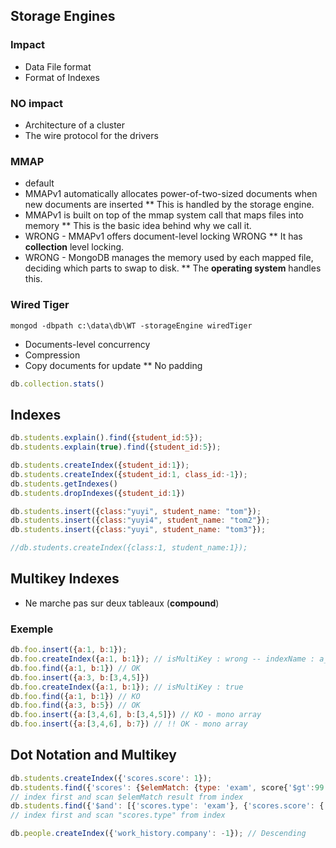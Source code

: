 ## Storage Engines
### Impact
* Data File format
* Format of Indexes
### NO impact
* Architecture of a cluster
* The wire protocol for the drivers

### MMAP
* default 
* MMAPv1 automatically allocates power-of-two-sized documents when new documents are inserted
** This is handled by the storage engine.
* MMAPv1 is built on top of the mmap system call that maps files into memory
** This is the basic idea behind why we call it.
* WRONG - MMAPv1 offers document-level locking WRONG
** It has __collection__ level locking.
* WRONG - MongoDB manages the memory used by each mapped file, deciding which parts to swap to disk.
** The __operating system__ handles this.

### Wired Tiger
```console
mongod -dbpath c:\data\db\WT -storageEngine wiredTiger
```
* Documents-level concurrency
* Compression
* Copy documents for update
** No padding 
```javascript
db.collection.stats()
```

## Indexes
```javascript
db.students.explain().find({student_id:5});
db.students.explain(true).find({student_id:5});

db.students.createIndex({student_id:1});
db.students.createIndex({student_id:1, class_id:-1});
db.students.getIndexes()
db.students.dropIndexes({student_id:1})

db.students.insert({class:"yuyi", student_name: "tom"});
db.students.insert({class:"yuyi4", student_name: "tom2"});
db.students.insert({class:"yuyi", student_name: "tom3"});

//db.students.createIndex({class:1, student_name:1});
```

## Multikey Indexes
* Ne marche pas sur deux tableaux (__compound__)
### Exemple
```javascript
db.foo.insert({a:1, b:1});
db.foo.createIndex({a:1, b:1}); // isMultiKey : wrong -- indexName : a_1_b_1
db.foo.find({a:1, b:1}) // OK 
db.foo.insert({a:3, b:[3,4,5]})
db.foo.createIndex({a:1, b:1}); // isMultiKey : true
db.foo.find({a:1, b:1}) // KO
db.foo.find({a:3, b:5}) // OK
db.foo.insert({a:[3,4,6], b:[3,4,5]}) // KO - mono array
db.foo.insert({a:[3,4,6], b:7}) // !! OK - mono array
```

## Dot Notation and Multikey
```javascript
db.students.createIndex({'scores.score': 1});
db.students.find({'scores': {$elemMatch: {type: 'exam', score{'$gt':99.8}}}}).count();
// index first and scan $elemMatch result from index
db.students.find({'$and': [{'scores.type': 'exam'}, {'scores.score': {'$gt':99.8}}]}).count()
// index first and scan "scores.type" from index

db.people.createIndex({'work_history.company': -1}); // Descending
```